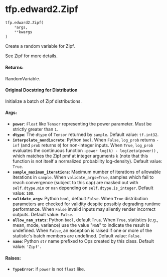 <div itemscope itemtype="http://developers.google.com/ReferenceObject">
<meta itemprop="name" content="tfp.edward2.Zipf" />
<meta itemprop="path" content="Stable" />
</div>

# tfp.edward2.Zipf

``` python
tfp.edward2.Zipf(
    *args,
    **kwargs
)
```

Create a random variable for Zipf.

See Zipf for more details.

#### Returns:

  RandomVariable.

#### Original Docstring for Distribution

Initialize a batch of Zipf distributions.


#### Args:

* <b>`power`</b>: `Float` like `Tensor` representing the power parameter. Must be
    strictly greater than `1`.
* <b>`dtype`</b>: The `dtype` of `Tensor` returned by `sample`.
    Default value: `tf.int32`.
* <b>`interpolate_nondiscrete`</b>: Python `bool`. When `False`, `log_prob` returns
    `-inf` (and `prob` returns `0`) for non-integer inputs. When `True`,
    `log_prob` evaluates the continuous function `-power log(k) -
    log(zeta(power))` , which matches the Zipf pmf at integer arguments `k`
    (note that this function is not itself a normalized probability
    log-density).
    Default value: `True`.
* <b>`sample_maximum_iterations`</b>: Maximum number of iterations of allowable
    iterations in `sample`. When `validate_args=True`, samples which fail to
    reach convergence (subject to this cap) are masked out with
    `self.dtype.min` or `nan` depending on `self.dtype.is_integer`.
    Default value: `100`.
* <b>`validate_args`</b>: Python `bool`, default `False`. When `True` distribution
    parameters are checked for validity despite possibly degrading runtime
    performance. When `False` invalid inputs may silently render incorrect
    outputs.
    Default value: `False`.
* <b>`allow_nan_stats`</b>: Python `bool`, default `True`. When `True`, statistics
    (e.g., mean, mode, variance) use the value "`NaN`" to indicate the
    result is undefined. When `False`, an exception is raised if one or more
    of the statistic's batch members are undefined.
    Default value: `False`.
* <b>`name`</b>: Python `str` name prefixed to Ops created by this class.
    Default value: `'Zipf'`.


#### Raises:

* <b>`TypeError`</b>: if `power` is not `float` like.